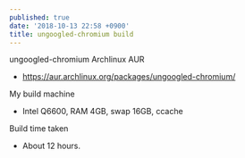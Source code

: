 ```yaml
---
published: true
date: '2018-10-13 22:58 +0900'
title: ungoogled-chromium build
---
```

ungoogled-chromium Archlinux AUR
- <https://aur.archlinux.org/packages/ungoogled-chromium/>

My build machine
- Intel Q6600, RAM 4GB, swap 16GB, ccache

Build time taken
- About 12 hours.